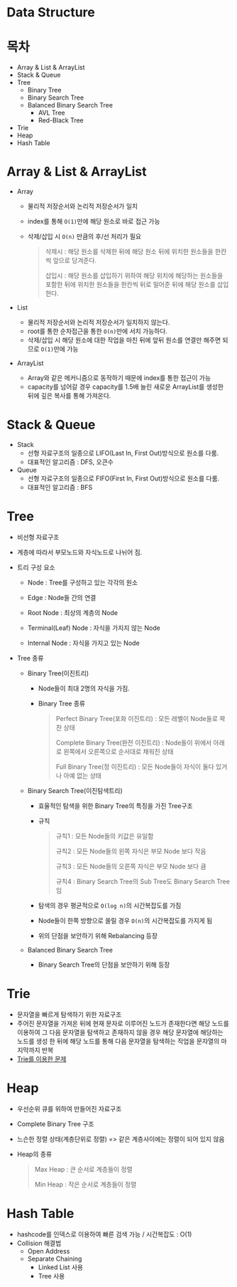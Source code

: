 # Data Structure
# 목차

* Array & List & ArrayList
* Stack & Queue
* Tree
  * Binary Tree
  * Binary Search Tree
  * Balanced Binary Search Tree
    * AVL Tree
    * Red-Black Tree
* Trie
* Heap
* Hash Table

# Array & List & ArrayList

* Array

  * 물리적 저장순서와 논리적 저장순서가 일치

  * index를 통해 `O(1)`만에 해당 원소로 바로 접근 가능

  * 삭제/삽입 시  `O(n)` 만큼의 후/선 처리가 필요

    > 삭제시 : 해당 원소를 삭제한 뒤에 해당 원소 뒤에 위치한 원소들을 한칸씩 앞으로 당겨준다.
    >
    > 삽입시 : 해당 원소를 삽입하기 위하여 해당 위치에 해당하는 원소들을 포함한 뒤에 위치한 원소들을 한칸씩 뒤로 밀어준 뒤에 해당 원소를 삽입한다.

* List
  * 물리적 저장순서와 논리적 저장순서가 일치하지 않는다.
  * root를 통한 순차접근을 통한 `O(n)`만에 서치 가능하다.
  * 삭제/삽입 시 해당 원소에 대한 작업을 마친 뒤에 앞뒤 원소를 연결만 해주면 되므로 `O(1)`만에 가능
* ArrayList
  * Array와 같은 메커니즘으로 동작하기 때문에 index를 통한 접근이 가능
  * capacity를 넘어갈 경우 capacity를 1.5배 늘린 새로운 ArrayList를 생성한 뒤에 깊은 복사를 통해 가져온다.

# Stack & Queue

* Stack
  * 선형 자료구조의 일종으로 LIFO(Last In, First Out)방식으로 원소를 다룸.
  * 대표적인 알고리즘 : DFS, 오큰수
* Queue
  * 선형 자료구조의 일종으로 FIFO(First In, First Out)방식으로 원소를 다룸.
  * 대표적인 알고리즘 : BFS

# Tree

* 비선형 자료구조

* 계층에 따라서 부모노드와 자식노드로 나뉘어 짐.

* 트리 구성 요소

  * Node : Tree를 구성하고 있는 각각의 원소

  * Edge : Node들 간의 연결

  * Root Node : 최상의 계층의 Node

  * Terminal(Leaf) Node : 자식을 가지지 않는 Node

  * Internal Node : 자식을 가지고 있는 Node

* Tree 종류

  * Binary Tree(이진트리)

    * Node들이 최대 2명의 자식을 가짐. 

    * Binary Tree 종류

      > Perfect Binary Tree(포화 이진트리) : 모든 레벨이 Node들로 꽉찬 상태
      >
      > Complete Binary Tree(완전 이진트리) : Node들이 위에서 아래로 왼쪽에서 오른쪽으로 순서대로 채워진 상태
      >
      > Full Binary Tree(정 이진트리) : 모든 Node들이 자식이 둘다 있거나 아예 없는 상태

  * Binary Search Tree(이진탐색트리)

    * 효율적인 탐색을 위한 Binary Tree의 특징을 가진 Tree구조

    * 규칙

      > 규칙1 : 모든 Node들의 키값은 유일함
      >
      > 규칙2 : 모든 Node들의 왼쪽 자식은 부모 Node 보다 작음
      >
      > 규칙3 : 모든 Node들의 오른쪽 자식은 부모 Node 보다 큼
      >
      > 규칙4 : Binary Search Tree의 Sub Tree도 Binary Search Tree임

    * 탐색의 경우 평균적으로 `O(log n)`의 시간복잡도를 가짐
    * Node들이 한쪽 방향으로 쏠릴 경우 `O(n)`의 시간복잡도를 가지게 됨
    * 위의 단점을 보안하기 위해 Rebalancing 등장

  * Balanced Binary Search Tree

    * Binary Search Tree의 단점을 보안하기 위해 등장

# Trie

* 문자열을 빠르게 탐색하기 위한 자료구조
* 주어진 문자열을 가져온 뒤에 현재 문자로 이루어진 노드가 존재한다면 해당 노드를 이용하여 그 다음 문자열을 탐색하고 존재하지 않을 경우 해당 문자열에 해당하는 노드를 생성 한 뒤에 해당 노드를 통해 다음 문자열을 탐색하는 작업을 문자열의 마지막까지 반복
* [Trie를 이용한 문제](https://github.com/kimry/TIL/tree/master/BOJ/2018%20kakao%20%5B3%EC%B0%A8%5D)

# Heap

* 우선순위 큐를 위하여 만들어진 자료구조

* Complete Binary Tree 구조

* 느슨한 정렬 상태(계층단위로 정렬) => 같은 계층사이에는 정렬이 되어 있지 않음

* Heap의 종류

  >Max Heap : 큰 순서로 계층들이 정렬
  >
  >Min Heap :  작은 순서로 계층들이 정렬

# Hash Table

* hashcode를 인덱스로 이용하여 빠른 검색 가능 / 시간복잡도 : O(1)
* Collision 해결법
  * Open Address
  * Separate Chaining
    * Linked List 사용
    * Tree 사용

